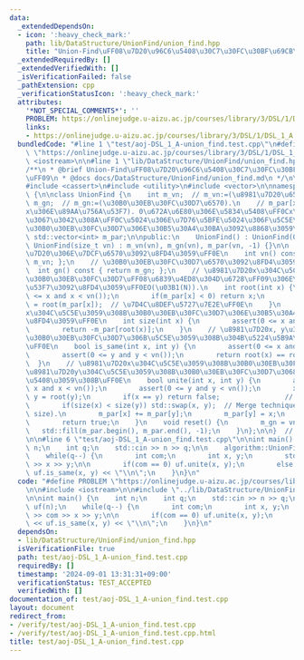 ```yaml
---
data:
  _extendedDependsOn:
  - icon: ':heavy_check_mark:'
    path: lib/DataStructure/UnionFind/union_find.hpp
    title: "Union-Find\uFF08\u7D20\u96C6\u5408\u30C7\u30FC\u30BF\u69CB\u9020\uFF09"
  _extendedRequiredBy: []
  _extendedVerifiedWith: []
  _isVerificationFailed: false
  _pathExtension: cpp
  _verificationStatusIcon: ':heavy_check_mark:'
  attributes:
    '*NOT_SPECIAL_COMMENTS*': ''
    PROBLEM: https://onlinejudge.u-aizu.ac.jp/courses/library/3/DSL/1/DSL_1_A
    links:
    - https://onlinejudge.u-aizu.ac.jp/courses/library/3/DSL/1/DSL_1_A
  bundledCode: "#line 1 \"test/aoj-DSL_1_A-union_find.test.cpp\"\n#define PROBLEM\
    \ \"https://onlinejudge.u-aizu.ac.jp/courses/library/3/DSL/1/DSL_1_A\"\n\n#include\
    \ <iostream>\n\n#line 1 \"lib/DataStructure/UnionFind/union_find.hpp\"\n\n\n\n\
    /**\n * @brief Union-Find\uFF08\u7D20\u96C6\u5408\u30C7\u30FC\u30BF\u69CB\u9020\
    \uFF09\n * @docs docs/DataStructure/UnionFind/union_find.md\n */\n\n#include <algorithm>\n\
    #include <cassert>\n#include <utility>\n#include <vector>\n\nnamespace algorithm\
    \ {\n\nclass UnionFind {\n    int m_vn;  // m_vn:=(\u8981\u7D20\u6570).\n    int\
    \ m_gn;  // m_gn:=(\u30B0\u30EB\u30FC\u30D7\u6570).\n    // m_par[x]:=(\u8981\u7D20\
    x\u306E\u89AA\u756A\u53F7). 0\u672A\u6E80\u306E\u5834\u5408\uFF0Cx\u306F\u6839\
    \u3067\u3042\u308A\uFF0C\u5024\u306E\u7D76\u5BFE\u5024\u306F\u5C5E\u3059\u308B\
    \u30B0\u30EB\u30FC\u30D7\u306E\u30B5\u30A4\u30BA\u3092\u8868\u3059\uFF0E\n   \
    \ std::vector<int> m_par;\n\npublic:\n    UnionFind() : UnionFind(0) {}\n    explicit\
    \ UnionFind(size_t vn) : m_vn(vn), m_gn(vn), m_par(vn, -1) {}\n\n    // \u8981\
    \u7D20\u306E\u7DCF\u6570\u3092\u8FD4\u3059\uFF0E\n    int vn() const { return\
    \ m_vn; };\n    // \u30B0\u30EB\u30FC\u30D7\u6570\u3092\u8FD4\u3059\uFF0E\n  \
    \  int gn() const { return m_gn; };\n    // \u8981\u7D20x\u304C\u5C5E\u3059\u308B\
    \u30B0\u30EB\u30FC\u30D7\uFF08\u6839\u4ED8\u304D\u6728\uFF09\u306E\u6839\u756A\
    \u53F7\u3092\u8FD4\u3059\uFF0EO(\u03B1(N)).\n    int root(int x) {\n        assert(0\
    \ <= x and x < vn());\n        if(m_par[x] < 0) return x;\n        return m_par[x]\
    \ = root(m_par[x]);  // \u7D4C\u8DEF\u5727\u7E2E\uFF0E\n    }\n    // \u8981\u7D20\
    x\u304C\u5C5E\u3059\u308B\u30B0\u30EB\u30FC\u30D7\u306E\u30B5\u30A4\u30BA\u3092\
    \u8FD4\u3059\uFF0E\n    int size(int x) {\n        assert(0 <= x and x < vn());\n\
    \        return -m_par[root(x)];\n    }\n    // \u8981\u7D20x, y\u304C\u540C\u3058\
    \u30B0\u30EB\u30FC\u30D7\u306B\u5C5E\u3059\u308B\u304B\u5224\u5B9A\u3059\u308B\
    \uFF0E\n    bool is_same(int x, int y) {\n        assert(0 <= x and x < vn());\n\
    \        assert(0 <= y and y < vn());\n        return root(x) == root(y);\n  \
    \  }\n    // \u8981\u7D20x\u304C\u5C5E\u3059\u308B\u30B0\u30EB\u30FC\u30D7\u3068\
    \u8981\u7D20y\u304C\u5C5E\u3059\u308B\u30B0\u30EB\u30FC\u30D7\u3068\u3092\u4F75\
    \u5408\u3059\u308B\uFF0E\n    bool unite(int x, int y) {\n        assert(0 <=\
    \ x and x < vn());\n        assert(0 <= y and y < vn());\n        x = root(x),\
    \ y = root(y);\n        if(x == y) return false;                // Do nothing.\n\
    \        if(size(x) < size(y)) std::swap(x, y);  // Merge technique (union by\
    \ size).\n        m_par[x] += m_par[y];\n        m_par[y] = x;\n        m_gn--;\n\
    \        return true;\n    }\n    void reset() {\n        m_gn = vn();\n     \
    \   std::fill(m_par.begin(), m_par.end(), -1);\n    }\n};\n\n}  // namespace algorithm\n\
    \n\n#line 6 \"test/aoj-DSL_1_A-union_find.test.cpp\"\n\nint main() {\n    int\
    \ n;\n    int q;\n    std::cin >> n >> q;\n\n    algorithm::UnionFind uf(n);\n\
    \    while(q--) {\n        int com;\n        int x, y;\n        std::cin >> com\
    \ >> x >> y;\n\n        if(com == 0) uf.unite(x, y);\n        else std::cout <<\
    \ uf.is_same(x, y) << \"\\n\";\n    }\n}\n"
  code: "#define PROBLEM \"https://onlinejudge.u-aizu.ac.jp/courses/library/3/DSL/1/DSL_1_A\"\
    \n\n#include <iostream>\n\n#include \"../lib/DataStructure/UnionFind/union_find.hpp\"\
    \n\nint main() {\n    int n;\n    int q;\n    std::cin >> n >> q;\n\n    algorithm::UnionFind\
    \ uf(n);\n    while(q--) {\n        int com;\n        int x, y;\n        std::cin\
    \ >> com >> x >> y;\n\n        if(com == 0) uf.unite(x, y);\n        else std::cout\
    \ << uf.is_same(x, y) << \"\\n\";\n    }\n}\n"
  dependsOn:
  - lib/DataStructure/UnionFind/union_find.hpp
  isVerificationFile: true
  path: test/aoj-DSL_1_A-union_find.test.cpp
  requiredBy: []
  timestamp: '2024-09-01 13:31:31+09:00'
  verificationStatus: TEST_ACCEPTED
  verifiedWith: []
documentation_of: test/aoj-DSL_1_A-union_find.test.cpp
layout: document
redirect_from:
- /verify/test/aoj-DSL_1_A-union_find.test.cpp
- /verify/test/aoj-DSL_1_A-union_find.test.cpp.html
title: test/aoj-DSL_1_A-union_find.test.cpp
---
```

